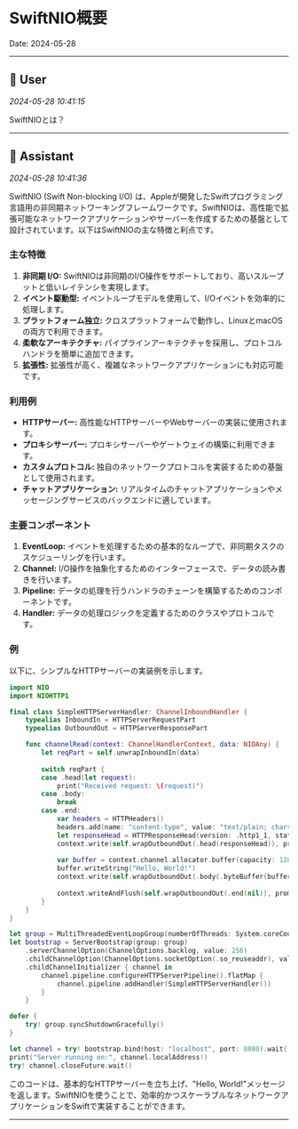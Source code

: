# SwiftNIO概要

Date: 2024-05-28

---

## 👤 User
*2024-05-28 10:41:15*

SwiftNIOとは？

---

## 🤖 Assistant
*2024-05-28 10:41:36*

SwiftNIO (Swift Non-blocking I/O) は、Appleが開発したSwiftプログラミング言語用の非同期ネットワーキングフレームワークです。SwiftNIOは、高性能で拡張可能なネットワークアプリケーションやサーバーを作成するための基盤として設計されています。以下はSwiftNIOの主な特徴と利点です。

### 主な特徴

1. **非同期 I/O:** SwiftNIOは非同期のI/O操作をサポートしており、高いスループットと低いレイテンシを実現します。
2. **イベント駆動型:** イベントループモデルを使用して、I/Oイベントを効率的に処理します。
3. **プラットフォーム独立:** クロスプラットフォームで動作し、LinuxとmacOSの両方で利用できます。
4. **柔軟なアーキテクチャ:** パイプラインアーキテクチャを採用し、プロトコルハンドラを簡単に追加できます。
5. **拡張性:** 拡張性が高く、複雑なネットワークアプリケーションにも対応可能です。

### 利用例

- **HTTPサーバー:** 高性能なHTTPサーバーやWebサーバーの実装に使用されます。
- **プロキシサーバー:** プロキシサーバーやゲートウェイの構築に利用できます。
- **カスタムプロトコル:** 独自のネットワークプロトコルを実装するための基盤として使用されます。
- **チャットアプリケーション:** リアルタイムのチャットアプリケーションやメッセージングサービスのバックエンドに適しています。

### 主要コンポーネント

1. **EventLoop:** イベントを処理するための基本的なループで、非同期タスクのスケジューリングを行います。
2. **Channel:** I/O操作を抽象化するためのインターフェースで、データの読み書きを行います。
3. **Pipeline:** データの処理を行うハンドラのチェーンを構築するためのコンポーネントです。
4. **Handler:** データの処理ロジックを定義するためのクラスやプロトコルです。

### 例

以下に、シンプルなHTTPサーバーの実装例を示します。

```swift
import NIO
import NIOHTTP1

final class SimpleHTTPServerHandler: ChannelInboundHandler {
    typealias InboundIn = HTTPServerRequestPart
    typealias OutboundOut = HTTPServerResponsePart

    func channelRead(context: ChannelHandlerContext, data: NIOAny) {
        let reqPart = self.unwrapInboundIn(data)
        
        switch reqPart {
        case .head(let request):
            print("Received request: \(request)")
        case .body:
            break
        case .end:
            var headers = HTTPHeaders()
            headers.add(name: "content-type", value: "text/plain; charset=utf-8")
            let responseHead = HTTPResponseHead(version: .http1_1, status: .ok, headers: headers)
            context.write(self.wrapOutboundOut(.head(responseHead)), promise: nil)
            
            var buffer = context.channel.allocator.buffer(capacity: 128)
            buffer.writeString("Hello, World!")
            context.write(self.wrapOutboundOut(.body(.byteBuffer(buffer))), promise: nil)
            
            context.writeAndFlush(self.wrapOutboundOut(.end(nil)), promise: nil)
        }
    }
}

let group = MultiThreadedEventLoopGroup(numberOfThreads: System.coreCount)
let bootstrap = ServerBootstrap(group: group)
    .serverChannelOption(ChannelOptions.backlog, value: 256)
    .childChannelOption(ChannelOptions.socketOption(.so_reuseaddr), value: 1)
    .childChannelInitializer { channel in
        channel.pipeline.configureHTTPServerPipeline().flatMap {
            channel.pipeline.addHandler(SimpleHTTPServerHandler())
        }
    }

defer {
    try! group.syncShutdownGracefully()
}

let channel = try! bootstrap.bind(host: "localhost", port: 8080).wait()
print("Server running on:", channel.localAddress!)
try! channel.closeFuture.wait()
```

このコードは、基本的なHTTPサーバーを立ち上げ、"Hello, World!"メッセージを返します。SwiftNIOを使うことで、効率的かつスケーラブルなネットワークアプリケーションをSwiftで実装することができます。

---
